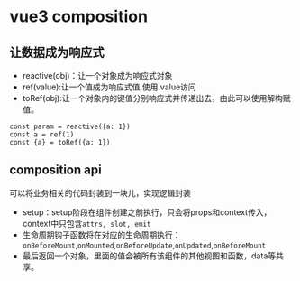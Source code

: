 # vue3 composition 

## 让数据成为响应式

- reactive(obj)：让一个对象成为响应式对象
- ref(value):让一个值成为响应式值,使用.value访问
- toRef(obj):让一个对象内的键值分别响应式并传递出去，由此可以使用解构赋值。

```
const param = reactive({a: 1})
const a = ref(1)
const {a} = toRef({a: 1})
```

## composition api

可以将业务相关的代码封装到一块儿，实现逻辑封装  

- setup：setup阶段在组件创建之前执行，只会将props和context传入，context中只包含```attrs, slot, emit```
- 生命周期钩子函数将在对应的生命周期执行：```onBeforeMount```,```onMounted```,```onBeforeUpdate```,```onUpdated```,```onBeforeMount```
- 最后返回一个对象，里面的值会被所有该组件的其他视图和函数，data等共享。